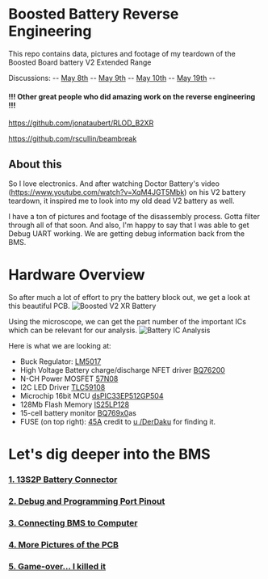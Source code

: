 # Boosted Battery Reverse Engineering
This repo contains data, pictures and footage of my teardown of the Boosted Board battery V2 Extended Range

Discussions:
-- [May 8th](https://www.reddit.com/r/boostedboards/comments/gg88ma/boosted_v2_xr_battery_teardown_here_is_the_pcb_in/) -- [May 9th](https://www.reddit.com/r/boostedboards/comments/ggvfu7/success_getting_debug_data_from_the_v2_xr_battery/) -- [May 10th](https://www.reddit.com/r/boostedboards/comments/ghdyi7/bb_v2_xr_bms_pcb_analysis/) -- [May 19th](https://www.reddit.com/r/boostedboards/comments/gmzpmr/explanation_on_how_to_connect_bb_v2_xr_battery_to/) --

#### !!! Other great people who did amazing work on the reverse engineering !!!
https://github.com/jonataubert/RLOD_B2XR

https://github.com/rscullin/beambreak

## About this
So I love electronics. And after watching Doctor Battery's video (https://www.youtube.com/watch?v=XqM4JGT5Mbk) on his V2 battery teardown, it inspired me to look into my old dead V2 battery as well.

I have a ton of pictures and footage of the disassembly process. Gotta filter through all of that soon. And also, I'm happy to say that I was able to get Debug UART working. We are getting debug information back from the BMS.

# Hardware Overview
So after much a lot of effort to pry the battery block out, we get a look at this beautiful PCB. 
![Boosted V2 XR Battery](https://raw.githubusercontent.com/lle/boostedBattery/master/pictures/PCB/topview.JPG)

Using the microscope, we can get the part number of the important ICs which can be relevant for our analysis.
![Battery IC Analysis](https://raw.githubusercontent.com/lle/boostedBattery/master/pictures/PCB/overview.png)

Here is what we are looking at:
* Buck Regulator: [LM5017](http://www.ti.com/lit/ds/symlink/lm5017.pdf?&ts=1589157738344)
* High Voltage Battery charge/discharge NFET driver [BQ76200](http://www.ti.com/lit/ds/symlink/bq76200.pdf?&ts=1589157776395)
* N-CH Power MOSFET [57N08](https://www.infineon.com/dgdl/BSC057N08NS3G_rev2.4.pdf?folderId=db3a304313b8b5a60113cee8763b02d7&fileId=db3a30431add1d95011ae803c9345616)
* I2C LED Driver [TLC59108](http://www.ti.com/lit/ds/symlink/tlc59108.pdf?&ts=1589158260465)
* Microchip 16bit MCU [dsPIC33EP512GP504](https://www.microchip.com/wwwproducts/en/dsPIC33EP512GP504)
* 128Mb Flash Memory [IS25LP128](http://www.issi.com/WW/pdf/IS25LP128.pdf)
* 15-cell battery monitor [BQ769x0](http://www.ti.com/lit/ds/symlink/bq76940.pdf?&ts=1589158546744)as
* FUSE (on top right): [45A](https://www.dexerials.jp/en/products/c3/sfk1245.html) credit to [u /DerDaku](https://www.reddit.com/r/boostedboards/comments/ghdyi7/bb_v2_xr_bms_pcb_analysis/fq9e78y?utm_source=share&utm_medium=web2x) for finding it.

# Let's dig deeper into the BMS
### [1. 13S2P Battery Connector](batConn.md)
### [2. Debug and Programming Port Pinout](debugConn.md)
### [3. Connecting BMS to Computer](uartHowTo.md)
### [4. More Pictures of the PCB](bmsPic.md)
### [5. Game-over... I killed it](deadMCU.md)
